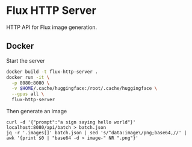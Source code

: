# Flux HTTP Server

HTTP API for Flux image generation.

## Docker

Start the server

```bash
docker build -t flux-http-server .
docker run -it \
  -p 8080:8080 \
  -v $HOME/.cache/huggingface:/root/.cache/huggingface \
  --gpus all \
  flux-http-server
```

Then generate an image

```
curl -d '{"prompt":"a sign saying hello world"}' localhost:8080/api/batch > batch.json
jq -r '.images[]' batch.json | sed 's/^data:image\/png;base64,//' | awk '{print $0 | "base64 -d > image-" NR ".png"}'
```
